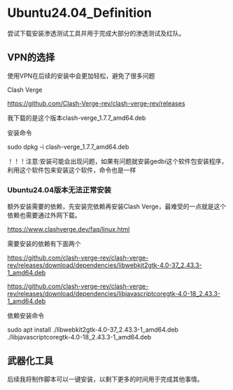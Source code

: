 # Ubuntu24.04_Definition
尝试下载安装渗透测试工具并用于完成大部分的渗透测试及红队。


## VPN的选择
使用VPN在后续的安装中会更加轻松，避免了很多问题

Clash Verge

https://github.com/Clash-Verge-rev/clash-verge-rev/releases

我下载的是这个版本clash-verge_1.7.7_amd64.deb

安装命令

sudo dpkg -i clash-verge_1.7.7_amd64.deb

！！！注意:安装可能会出现问题，如果有问题就安装gedbi这个软件包安装程序，利用这个软件包来安装这个软件，命令也是一样


### Ubuntu24.04版本无法正常安装
额外安装需要的依赖，先安装完依赖再安装Clash Verge，最难受的一点就是这个依赖也需要通过外网下载。

https://www.clashverge.dev/faq/linux.html

需要安装的依赖有下面两个

https://github.com/clash-verge-rev/clash-verge-rev/releases/download/dependencies/libwebkit2gtk-4.0-37_2.43.3-1_amd64.deb

https://github.com/clash-verge-rev/clash-verge-rev/releases/download/dependencies/libjavascriptcoregtk-4.0-18_2.43.3-1_amd64.deb

依赖安装命令

sudo apt install ./libwebkit2gtk-4.0-37_2.43.3-1_amd64.deb ./libjavascriptcoregtk-4.0-18_2.43.3-1_amd64.deb

## 武器化工具

后续我将制作脚本可以一键安装，以剩下更多的时间用于完成其他事情。

